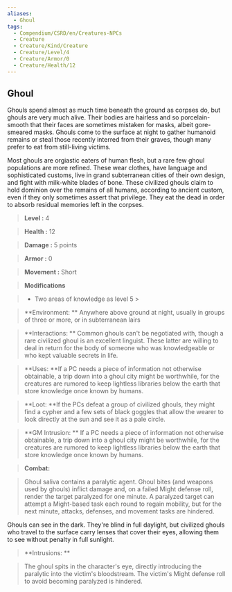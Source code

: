 ```yaml
---
aliases:
  - Ghoul
tags:
  - Compendium/CSRD/en/Creatures-NPCs
  - Creature
  - Creature/Kind/Creature
  - Creature/Level/4
  - Creature/Armor/0
  - Creature/Health/12
---
```

  
    
## Ghoul    
Ghouls spend almost as much time beneath the ground as corpses do, but ghouls are very much alive. Their bodies are hairless and so porcelain-smooth that their faces are sometimes mistaken for masks, albeit gore-smeared masks. Ghouls come to the surface at night to gather humanoid remains or steal those recently interred from their graves, though many prefer to eat from still-living victims.  
Most ghouls are orgiastic eaters of human flesh, but a rare few ghoul populations are more refined. These wear clothes, have language and sophisticated customs, live in grand subterranean cities of their own design, and fight with milk-white blades of bone. These civilized ghouls claim to hold dominion over the remains of all humans, according to ancient custom, even if they only sometimes assert that privilege. They eat the dead in order to absorb residual memories left in the corpses.    
  
    
> **Level :** 4    
> **Health :** 12    
> **Damage :** 5 points    
> **Armor :** 0    
> **Movement :** Short    
> **Modifications**    
>- Two areas of knowledge as level 5 >  
>    
> **Environment: ** Anywhere above ground at night, usually in groups of three or more, or in subterranean lairs    
> **Interactions: ** Common ghouls can't be negotiated with, though a rare civilized ghoul is an excellent linguist. These latter are willing to deal in return for the body of someone who was knowledgeable or who kept valuable secrets in life.    
> **Uses: **If a PC needs a piece of information not otherwise obtainable, a trip down into a ghoul city might be worthwhile, for the creatures are rumored to keep lightless libraries below the earth that store knowledge once known by humans.    
> **Loot: **If the PCs defeat a group of civilized ghouls, they might find a cypher and a few sets of black goggles that allow the wearer to look directly at the sun and see it as a pale circle.    
> **GM Intrusion: ** If a PC needs a piece of information not otherwise obtainable, a trip down into a ghoul city might be worthwhile, for the creatures are rumored to keep lightless libraries below the earth that store knowledge once known by humans.    
  
> **Combat:**   
> Ghoul saliva contains a paralytic agent. Ghoul bites (and weapons used by ghouls) inflict damage and, on a failed Might defense roll, render the target paralyzed for one minute. A paralyzed target can attempt a Might-based task each round to regain mobility, but for the next minute, attacks, defenses, and movement tasks are hindered.  
Ghouls can see in the dark. They're blind in full daylight, but civilized ghouls who travel to the surface carry lenses that cover their eyes, allowing them to see without penalty in full sunlight.    
    
  
> **Intrusions: **   
> The ghoul spits in the character's eye, directly introducing the paralytic into the victim's bloodstream. The victim's Might defense roll to avoid becoming paralyzed is hindered.    
